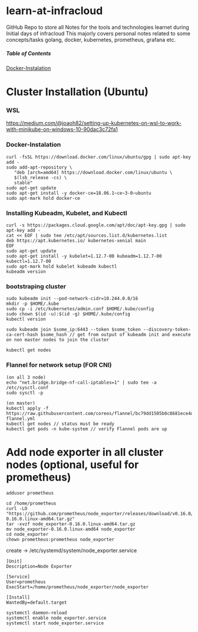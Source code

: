 # learn-at-infracloud
GitHub Repo to store all Notes for the tools and technologies learnet during Initial days of infracloud 
This majorly covers personal notes related to some concepts/tasks golang, docker, kubernetes, prometheus, grafana etc.

##### Table of Contents 

[Docker-Instalation](#Docker-Instalation)

# Cluster Installation (Ubuntu)
### WSL
https://medium.com/@joaoh82/setting-up-kubernetes-on-wsl-to-work-with-minikube-on-windows-10-90dac3c72fa1
### Docker-Instalation
```
curl -fsSL https://download.docker.com/linux/ubuntu/gpg | sudo apt-key add -
sudo add-apt-repository \
   "deb [arch=amd64] https://download.docker.com/linux/ubuntu \
   $(lsb_release -cs) \
   stable"
sudo apt-get update
sudo apt-get install -y docker-ce=18.06.1~ce~3-0~ubuntu
sudo apt-mark hold docker-ce
```

###  Installing Kubeadm, Kubelet, and Kubectl
```
curl -s https://packages.cloud.google.com/apt/doc/apt-key.gpg | sudo apt-key add -
cat << EOF | sudo tee /etc/apt/sources.list.d/kubernetes.list
deb https://apt.kubernetes.io/ kubernetes-xenial main
EOF
sudo apt-get update
sudo apt-get install -y kubelet=1.12.7-00 kubeadm=1.12.7-00 kubectl=1.12.7-00
sudo apt-mark hold kubelet kubeadm kubectl
kubeadm version
```

###  bootstraping cluster
```
sudo kubeadm init --pod-network-cidr=10.244.0.0/16
mkdir -p $HOME/.kube
sudo cp -i /etc/kubernetes/admin.conf $HOME/.kube/config
sudo chown $(id -u):$(id -g) $HOME/.kube/config
kubectl version

sudo kubeadm join $some_ip:6443 --token $some_token --discovery-token-ca-cert-hash $some_hash // get from output of kubeadm init and execute on non master nodes to join the cluster

kubectl get nodes
```

###  Flannel for network setup (FOR CNI)
```
(on all 3 node)
echo "net.bridge.bridge-nf-call-iptables=1" | sudo tee -a /etc/sysctl.conf
sudo sysctl -p

(on master)
kubectl apply -f https://raw.githubusercontent.com/coreos/flannel/bc79dd1505b0c8681ece4de4c0d86c5cd2643275/Documentation/kube-flannel.yml
kubectl get nodes // status must be ready
kubectl get pods -n kube-system // verify Flannel pods are up 
```


# Add node exporter in all cluster nodes (optional, useful for prometheus)
```
adduser prometheus
```
```
cd /home/prometheus
curl -LO "https://github.com/prometheus/node_exporter/releases/download/v0.16.0/node_exporter-0.16.0.linux-amd64.tar.gz"
tar -xvzf node_exporter-0.16.0.linux-amd64.tar.gz
mv node_exporter-0.16.0.linux-amd64 node_exporter
cd node_exporter
chown prometheus:prometheus node_exporter
```

create -> /etc/systemd/system/node_exporter.service
```
[Unit]
Description=Node Exporter

[Service]
User=prometheus
ExecStart=/home/prometheus/node_exporter/node_exporter

[Install]
WantedBy=default.target
```
```
systemctl daemon-reload
systemctl enable node_exporter.service
systemctl start node_exporter.service
```


